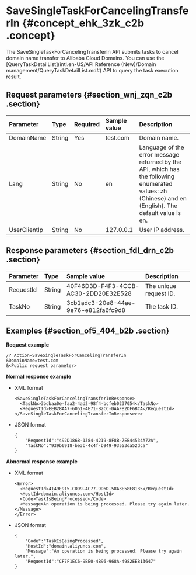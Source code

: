 # SaveSingleTaskForCancelingTransferIn {#concept_ehk_3zk_c2b .concept}

The SaveSingleTaskForCancelingTransferIn API submits tasks to cancel domain name transfer to Alibaba Cloud Domains. You can use the [QueryTaskDetailList](intl.en-US/API Reference (New)/Domain management/QueryTaskDetailList.md#) API to query the task execution result.

## Request parameters {#section_wnj_zqn_c2b .section}

|Parameter|Type|Required|Sample value|Description|
|:--------|:---|:-------|:-----------|:----------|
|DomainName|String|Yes|test.com|Domain name.|
|Lang|String|No|en|Language of the error message returned by the API, which has the following enumerated values: zh \(Chinese\) and en \(English\). The default value is en.|
|UserClientIp|String|No|127.0.0.1|User IP address.|

## Response parameters {#section_fdl_drn_c2b .section}

|Parameter|Type|Sample value|Description|
|:--------|:---|:-----------|:----------|
|RequestId|String|40F46D3D-F4F3-4CCB-AC30-2DD20E32E528|The unique request ID.|
|TaskNo|String|3cb1adc3-20e8-44ae-9e76-e812fa6fc9d8|The task ID.|

## Examples {#section_of5_404_b2b .section}

**Request example**

```
/? Action=SaveSingleTaskForCancelingTransferIn
&DomainName=test.com
&<Public request parameter>
```

**Normal response example**

-   XML format

    ```
    <SaveSingleTaskForCancelingTransferInResponse>
      <TaskNo>3bdbaa0e-faa2-4ad2-98f4-bcfeb0237054</TaskNo>
      <RequestId>EEB28AA7-6051-4E71-B2CC-DAAFB2DF6BCA</RequestId>
    </SaveSingleTaskForCancelingTransferInResponse>e>
    ```

-   JSON format

    ```
    {
        "RequestId":"492D1868-1384-4219-8F8B-7EB44534A72A",
        "TaskNo":"939b6918-be3b-4c4f-b949-93553da52dca"
    }
    ```


**Abnormal response example**

-   XML format

    ```
    <Error>
      <RequestId>4149E915-CD99-4C77-9D6D-58A3E58E8135</RequestId>
      <HostId>domain.aliyuncs.com</HostId>
      <Code>TaskIsBeingProcessed</Code>
      <Message>An operation is being processed. Please try again later.</Message>
    </Error>
    ```

-   JSON format

    ```
    {
        "Code":"TaskIsBeingProcessed",
        "HostId":"domain.aliyuncs.com",
        "Message":"An operation is being processed. Please try again later.",
        "RequestId":"CF7F1EC6-9BE0-4B96-968A-4982EE813647"
    }
    ```


